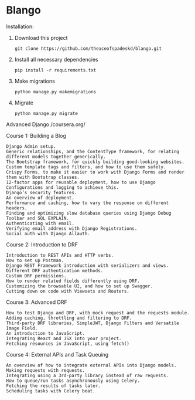 # Blango

Installation:

1. Download this project
    ```
    git clone https://github.com/theaceofspadeskd/blango.git
    ```
2. Install all necessary dependencies
    ```
    pip install -r requirements.txt
    ```
3. Make migrations
    ```
    python manage.py makemigrations
    ```
4. Migrate
    ```
    python manage.py migrate
    ```


Advanced Django /coursera.org/

Course 1: Building a Blog

    Django Admin setup.
    Generic relationships, and the ContentType framework, for relating different models together generically.
    The Bootstrap framework, for quickly building good-looking websites.
    Custom template tags and filters, and how to use them safely.
    Crispy Forms, to make it easier to work with Django Forms and render them with Bootstrap classes.
    12-factor apps for reusable deployment, how to use Django Configurations and logging to achieve this.
    Django’s security features.
    An overview of deployment.
    Performance and caching, how to vary the response on different headers.
    Finding and optimizing slow database queries using Django Debug Toolbar and SQL EXPLAIN.
    Authenticating with email.
    Verifying email address with Django Registrations.
    Social auth with Django Allauth.

Course 2: Introduction to DRF

    Introduction to REST APIs and HTTP verbs.
    How to set up Postman.
    Django REST Framework introduction with serializers and views.
    Different DRF authentication methods.
    Custom DRF permissions.
    How to render related fields differently using DRF.
    Customizing the browsable UI, and how to set up Swagger.
    Cutting down on code with Viewsets and Routers.

Course 3: Advanced DRF

    How to test Django and DRF, with mock request and the requests module.
    Adding caching, throttling and filtering to DRF.
    Third-party DRF libraries, SimpleJWT, Django Filters and Versatile Image Field.
    An introduction to JavaScript.
    Integrating React and JSX into your project.
    Fetching resources in JavaScript, using fetch()

Course 4: External APIs and Task Queuing 

    An overview of how to integrate external APIs into Django models.
    Making requests with requests.
    Integrating using a 3rd-party library instead of raw requests.
    How to queue/run tasks asynchronously using Celery.
    Fetching the results of tasks later.
    Scheduling tasks with Celery beat.
